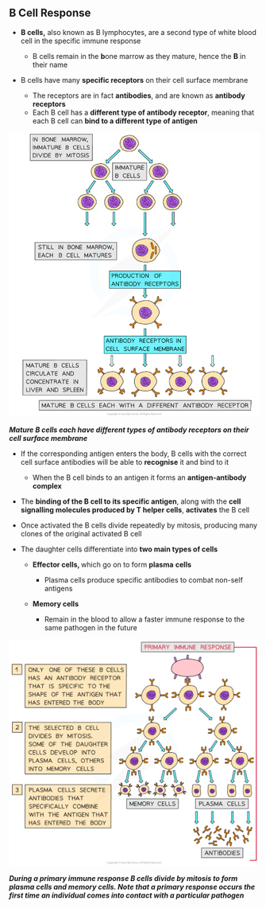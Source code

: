 B Cell Response
---------------

* <b>B cells,</b> also known as B lymphocytes, are a second type of white blood cell in the specific immune response

  + B cells remain in the <b>b</b>one marrow as they mature, hence the <b>B</b> in their name
* B cells have many <b>specific receptors</b> on their cell surface membrane

  + The receptors are in fact <b>antibodies</b>, and are known as <b>antibody receptors</b>
  + Each B cell has a <b>different type of antibody receptor</b>, meaning that each B cell can <b>bind to a different type of antigen</b>

![The maturation of B lymphocytes](The-maturation-of-B-lymphocytes.png)

<i><b>Mature B cells each have different types of antibody receptors on their cell surface membrane</b></i>

* If the corresponding antigen enters the body, B cells with the correct cell surface antibodies will be able to <b>recognise</b> it and bind to it

  + When the B cell binds to an antigen it forms an <b>antigen-antibody complex</b>
* The <b>binding of the B cell to its specific antigen</b>, along with the <b>cell signalling molecules produced by T helper cells</b>, <b>activates</b> the B cell
* Once activated the B cells divide repeatedly by mitosis, producing many clones of the original activated B cell
* The daughter cells differentiate into <b>two main types of cells</b>

  + <b>Effector cells, </b>which go on to form <b>plasma</b> <b>cells</b>

    - Plasma cells produce specific antibodies to combat non-self antigens
  + <b>Memory cells</b>

    - Remain in the blood to allow a faster immune response to the same pathogen in the future

![The function of B-lymphocytes during a primary immune response_1](The-function-of-B-lymphocytes-during-a-primary-immune-response_1.png)

<i><b>During a primary immune response B cells divide by mitosis to form plasma cells and memory cells. Note that a primary response occurs the first time an individual comes into contact with a particular pathogen</b></i>